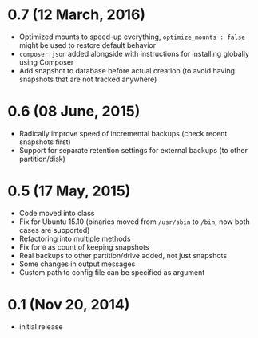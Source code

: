 # 0.7 (12 March, 2016)
* Optimized mounts to speed-up everything, `optimize_mounts : false` might be used to restore default behavior
* `composer.json` added alongside with instructions for installing globally using Composer
* Add snapshot to database before actual creation (to avoid having snapshots that are not tracked anywhere)

# 0.6 (08 June, 2015)
* Radically improve speed of incremental backups (check recent snapshots first)
* Support for separate retention settings for external backups (to other partition/disk)

# 0.5 (17 May, 2015)
* Code moved into class
* Fix for Ubuntu 15.10 (binaries moved from `/usr/sbin` to `/bin`, now both cases are supported)
* Refactoring into multiple methods
* Fix for `0` as count of keeping snapshots
* Real backups to other partition/drive added, not just snapshots
* Some changes in output messages
* Custom path to config file can be specified as argument

# 0.1 (Nov 20, 2014)
* initial release
